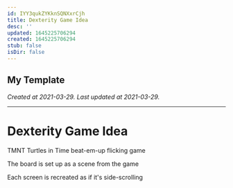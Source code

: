 ```yaml
---
id: IYY3qukZYKknSQNXxrCjh
title: Dexterity Game Idea
desc: ''
updated: 1645225706294
created: 1645225706294
stub: false
isDir: false
---
```

My Template
---

_Created at 2021-03-29._
_Last updated at 2021-03-29._




---

# Dexterity Game Idea


TMNT Turtles in Time beat-em-up flicking game

The board is set up as a scene from the game

Each screen is recreated as if it's side-scrolling

